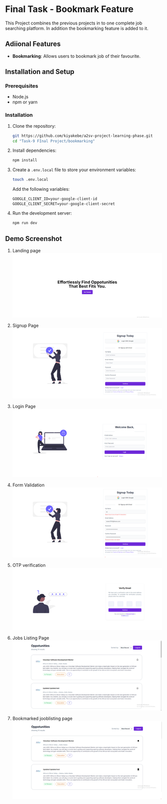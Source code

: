 
# Final Task - Bookmark Feature

This Project combines the previous projects in to one complete job searching platform. In addition the bookmarking feature is added to it.

## Adiional Features

- **Bookmarking**: Allows users to bookmark job of their favourite.

## Installation and Setup

### Prerequisites

- Node.js
- npm or yarn

### Installation

1. Clone the repository:

   ```bash
   git https://github.com/kiyakebe/a2sv-project-learning-phase.git
   cd "Task-9 FInal Project/bookmarking"
   ```

2. Install dependencies:

   ```bash
   npm install
   ```

3. Create a `.env.local` file to store your environment variables:

   ```bash
   touch .env.local
   ```

   Add the following variables:

   ```env
   GOOGLE_CLIENT_ID=your-google-client-id
   GOOGLE_CLIENT_SECRET=your-google-client-secret
   ```

4. Run the development server:

   ```bash
   npm run dev
   ```

## Demo Screenshot

1. Landing page
![App Screenshot](https://github.com/kiyakebe/a2sv-project-learning-phase/blob/main/Task-9%20FInal%20Project/demo%20images/demo-1.png)

2. Signup Page
![App Screenshot](https://github.com/kiyakebe/a2sv-project-learning-phase/blob/main/Task-9%20FInal%20Project/demo%20images/demo-2.png)

3. Login Page
![App Screenshot](https://github.com/kiyakebe/a2sv-project-learning-phase/blob/main/Task-9%20FInal%20Project/demo%20images/demo-3.png)

4. Form Validation
![App Screenshot](https://github.com/kiyakebe/a2sv-project-learning-phase/blob/main/Task-9%20FInal%20Project/demo%20images/demo-4.png)

5. OTP verification
![App Screenshot](https://github.com/kiyakebe/a2sv-project-learning-phase/blob/main/Task-9%20FInal%20Project/demo%20images/demo-5.png)

6. Jobs Listing Page
![App Screenshot](https://github.com/kiyakebe/a2sv-project-learning-phase/blob/main/Task-9%20FInal%20Project/demo%20images/demo-6.png)

6. Bookmarked jooblisting page
![App Screenshot](https://github.com/kiyakebe/a2sv-project-learning-phase/blob/main/Task-9%20FInal%20Project/demo%20images/demo-7.png)